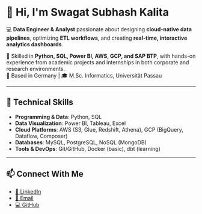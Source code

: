 # 👋 Hi, I'm Swagat Subhash Kalita  

💻 **Data Engineer & Analyst** passionate about designing **cloud-native data pipelines**, optimizing **ETL workflows**, and creating **real-time, interactive analytics dashboards**.  

🎯 Skilled in **Python, SQL, Power BI, AWS, GCP, and SAP BTP**, with hands-on experience from academic projects and internships in both corporate and research environments.  
📍 Based in Germany | 🎓 M.Sc. Informatics, Universität Passau  

---

## 🔧 Technical Skills  
- **Programming & Data**: Python, SQL  
- **Data Visualization**: Power BI, Tableau, Excel  
- **Cloud Platforms**: AWS (S3, Glue, Redshift, Athena), GCP (BigQuery, Dataflow, Composer)  
- **Databases**: MySQL, PostgreSQL, NoSQL (MongoDB)  
- **Tools & DevOps**: Git/GitHub, Docker (basic), dbt (learning)  

---

## 📫 Connect With Me  
- [💼 LinkedIn](https://linkedin.com/in/swagat-s-kalita)  
- [📧 Email](mailto:swagatskalita2001@gmail.com)  
- [💻 GitHub](https://github.com/swagatskalita092)  
